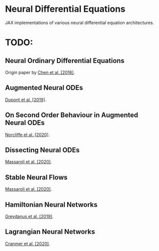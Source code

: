 # Neural Differential Equations

JAX implementations of various neural differential equation architectures.

# TODO:

## Neural Ordinary Differential Equations

Origin paper by [Chen et al. \[2018\]](https://arxiv.org/abs/1806.07366).

## Augmented Neural ODEs

[Dupont et al. \[2019\]](https://arxiv.org/abs/1904.01681).

## On Second Order Behaviour in Augmented Neural ODEs

[Norcliffe et al. \[2020\]](https://arxiv.org/abs/2006.07220).

## Dissecting Neural ODEs

[Massaroli et al. \[2020\]](https://arxiv.org/abs/2002.08071).

## Stable Neural Flows

[Massaroli et al. \[2020\]](https://arxiv.org/abs/2003.08063).

## Hamiltonian Neural Networks

[Greydanus et al. \[2019\]](https://arxiv.org/abs/1906.01563).

## Lagrangian Neural Networks

[Cranmer et al. \[2020\]](https://arxiv.org/abs/2003.04630).
